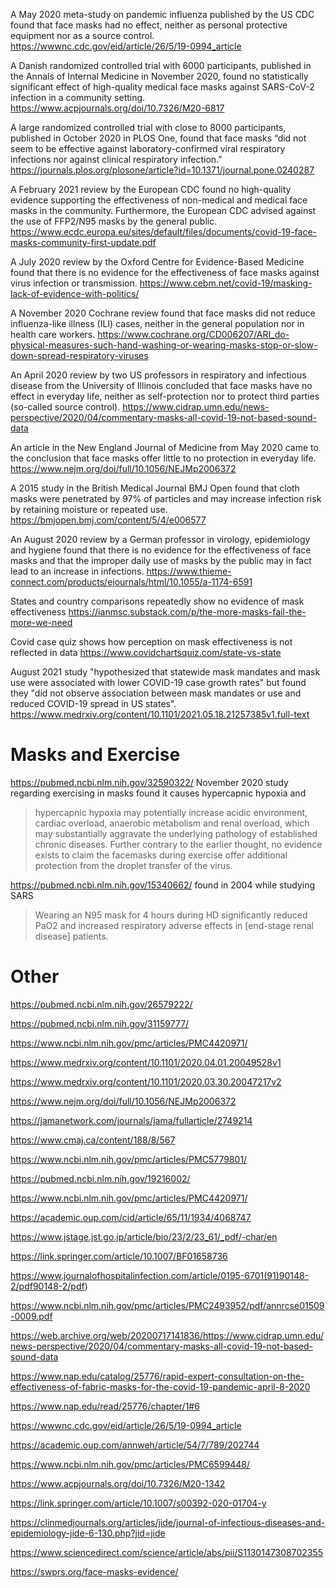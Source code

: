 A May 2020 meta-study on pandemic influenza published by the US CDC found that face masks had no effect, neither as personal protective equipment nor as a source control. https://wwwnc.cdc.gov/eid/article/26/5/19-0994_article

A Danish randomized controlled trial with 6000 participants, published in the Annals of Internal Medicine in November 2020, found no statistically significant effect of high-quality medical face masks against SARS-CoV-2 infection in a community setting. https://www.acpjournals.org/doi/10.7326/M20-6817

A large randomized controlled trial with close to 8000 participants, published in October 2020 in PLOS One, found that face masks “did not seem to be effective against laboratory-confirmed viral respiratory infections nor against clinical respiratory infection.” https://journals.plos.org/plosone/article?id=10.1371/journal.pone.0240287

A February 2021 review by the European CDC found no high-quality evidence supporting the effectiveness of non-medical and medical face masks in the community. Furthermore, the European CDC advised against the use of FFP2/N95 masks by the general public. https://www.ecdc.europa.eu/sites/default/files/documents/covid-19-face-masks-community-first-update.pdf

A July 2020 review by the Oxford Centre for Evidence-Based Medicine found that there is no evidence for the effectiveness of face masks against virus infection or transmission. https://www.cebm.net/covid-19/masking-lack-of-evidence-with-politics/

A November 2020 Cochrane review found that face masks did not reduce influenza-like illness (ILI) cases, neither in the general population nor in health care workers. https://www.cochrane.org/CD006207/ARI_do-physical-measures-such-hand-washing-or-wearing-masks-stop-or-slow-down-spread-respiratory-viruses

An April 2020 review by two US professors in respiratory and infectious disease from the University of Illinois concluded that face masks have no effect in everyday life, neither as self-protection nor to protect third parties (so-called source control). https://www.cidrap.umn.edu/news-perspective/2020/04/commentary-masks-all-covid-19-not-based-sound-data

An article in the New England Journal of Medicine from May 2020 came to the conclusion that face masks offer little to no protection in everyday life. https://www.nejm.org/doi/full/10.1056/NEJMp2006372

A 2015 study in the British Medical Journal BMJ Open found that cloth masks were penetrated by 97% of particles and may increase infection risk by retaining moisture or repeated use. https://bmjopen.bmj.com/content/5/4/e006577

An August 2020 review by a German professor in virology, epidemiology and hygiene found that there is no evidence for the effectiveness of face masks and that the improper daily use of masks by the public may in fact lead to an increase in infections. https://www.thieme-connect.com/products/ejournals/html/10.1055/a-1174-6591

States and country comparisons repeatedly show no evidence of mask effectiveness https://ianmsc.substack.com/p/the-more-masks-fail-the-more-we-need

Covid case quiz shows how perception on mask effectiveness is not reflected in data https://www.covidchartsquiz.com/state-vs-state

August 2021 study "hypothesized that statewide mask mandates and mask use were associated with lower COVID-19 case growth rates" but found they "did not observe association between mask mandates or use and reduced COVID-19 spread in US states". https://www.medrxiv.org/content/10.1101/2021.05.18.21257385v1.full-text

# Masks and Exercise

https://pubmed.ncbi.nlm.nih.gov/32590322/ November 2020 study regarding exercising in masks found it causes hypercapnic hypoxia and

> hypercapnic hypoxia may potentially increase acidic environment, cardiac overload, anaerobic metabolism and renal overload, which may substantially aggravate the underlying pathology of established chronic diseases. Further contrary to the earlier thought, no evidence exists to claim the facemasks during exercise offer additional protection from the droplet transfer of the virus.

https://pubmed.ncbi.nlm.nih.gov/15340662/ found in 2004 while studying SARS

> Wearing an N95 mask for 4 hours during HD significantly reduced PaO2 and increased respiratory adverse effects in [end-stage renal disease] patients.

# Other

https://pubmed.ncbi.nlm.nih.gov/26579222/

https://pubmed.ncbi.nlm.nih.gov/31159777/

https://www.ncbi.nlm.nih.gov/pmc/articles/PMC4420971/

https://www.medrxiv.org/content/10.1101/2020.04.01.20049528v1

https://www.medrxiv.org/content/10.1101/2020.03.30.20047217v2

https://www.nejm.org/doi/full/10.1056/NEJMp2006372

https://jamanetwork.com/journals/jama/fullarticle/2749214

https://www.cmaj.ca/content/188/8/567

https://www.ncbi.nlm.nih.gov/pmc/articles/PMC5779801/

https://pubmed.ncbi.nlm.nih.gov/19216002/

https://www.ncbi.nlm.nih.gov/pmc/articles/PMC4420971/

https://academic.oup.com/cid/article/65/11/1934/4068747

https://www.jstage.jst.go.jp/article/bio/23/2/23_61/_pdf/-char/en

https://link.springer.com/article/10.1007/BF01658736

https://www.journalofhospitalinfection.com/article/0195-6701(91)90148-2/pdf90148-2/pdf)

https://www.ncbi.nlm.nih.gov/pmc/articles/PMC2493952/pdf/annrcse01509-0009.pdf

https://web.archive.org/web/20200717141836/https://www.cidrap.umn.edu/news-perspective/2020/04/commentary-masks-all-covid-19-not-based-sound-data

https://www.nap.edu/catalog/25776/rapid-expert-consultation-on-the-effectiveness-of-fabric-masks-for-the-covid-19-pandemic-april-8-2020

https://www.nap.edu/read/25776/chapter/1#6

https://wwwnc.cdc.gov/eid/article/26/5/19-0994_article

https://academic.oup.com/annweh/article/54/7/789/202744

https://www.ncbi.nlm.nih.gov/pmc/articles/PMC6599448/

https://www.acpjournals.org/doi/10.7326/M20-1342

https://link.springer.com/article/10.1007/s00392-020-01704-y

https://clinmedjournals.org/articles/jide/journal-of-infectious-diseases-and-epidemiology-jide-6-130.php?jid=jide

https://www.sciencedirect.com/science/article/abs/pii/S1130147308702355

https://swprs.org/face-masks-evidence/

